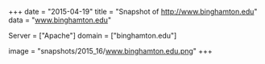 
+++
date = "2015-04-19"
title = "Snapshot of http://www.binghamton.edu"
data = "www.binghamton.edu"

Server = ["Apache"]
domain = ["binghamton.edu"]

  image = "snapshots/2015_16/www.binghamton.edu.png"
+++
#
